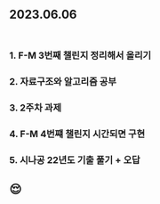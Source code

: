 ## 2023.06.06<br/><br/>

### 1. F-M 3번째 챌린지 정리해서 올리기

### 2. 자료구조와 알고리즘 공부
### 3. 2주차 과제
### 4. F-M 4번쨰 챌린지 시간되면 구현
### 5. 시나공 22년도 기출 풀기 + 오답





## 😌
